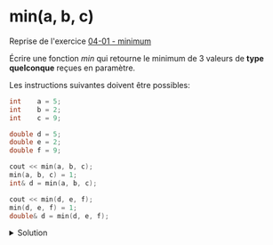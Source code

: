# min(a, b, c)

Reprise de l'exercice [04-01 - minimum](../04%20-%20Fonctions/04-01%20-%20minimum.md)

Écrire une fonction *min* qui retourne le minimum de 3 valeurs de **type quelconque** reçues en paramètre.

Les instructions suivantes doivent être possibles:

~~~cpp
int    a = 5;
int    b = 2;
int    c = 9;

double d = 5;
double e = 2;
double f = 9;

cout << min(a, b, c);
min(a, b, c) = 1;
int& d = min(a, b, c);

cout << min(d, e, f);
min(d, e, f) = 1;
double& d = min(d, e, f);
~~~

<details>
<summary>Solution</summary>

~~~cpp
template<typename T>
T& min(T& a, T& b, T& c) {
   return a < c ? (a < b ? a : b) : (b < c ? b : c);
}
~~~

</details>
